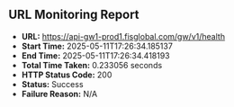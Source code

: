 ## URL Monitoring Report

- **URL:** https://api-gw1-prod1.fisglobal.com/gw/v1/health
- **Start Time:** 2025-05-11T17:26:34.185137
- **End Time:** 2025-05-11T17:26:34.418193
- **Total Time Taken:** 0.233056 seconds
- **HTTP Status Code:** 200
- **Status:** Success
- **Failure Reason:** N/A
